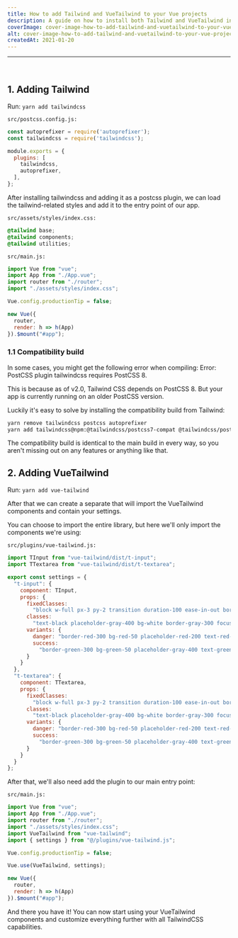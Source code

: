 ```yaml
---
title: How to add Tailwind and VueTailwind to your Vue projects
description: A guide on how to install both Tailwind and VueTailwind in your Vue project.
coverImage: cover-image-how-to-add-tailwind-and-vuetailwind-to-your-vue-projects.jpeg
alt: cover-image-how-to-add-tailwind-and-vuetailwind-to-your-vue-projects
createdAt: 2021-01-20
---
```


-------
<br>

## 1. Adding Tailwind
Run: ```yarn add tailwindcss```

```src/postcss.config.js:```

```javascript
const autoprefixer = require('autoprefixer');
const tailwindcss = require('tailwindcss');

module.exports = {
  plugins: [
    tailwindcss,
    autoprefixer,
  ],
};
```

After installing tailwindcss and adding it as a postcss plugin, we can load the tailwind-related styles and add it to the entry point of our app.

```src/assets/styles/index.css:```

```css
@tailwind base;
@tailwind components;
@tailwind utilities;
```

```src/main.js:```

```javascript
import Vue from "vue";
import App from "./App.vue";
import router from "./router";
import "./assets/styles/index.css";

Vue.config.productionTip = false;

new Vue({
  router,
  render: h => h(App)
}).$mount("#app");
```

### 1.1 Compatibility build
In some cases, you might get the following error when compiling: Error: PostCSS plugin tailwindcss requires PostCSS 8.

This is because as of v2.0, Tailwind CSS depends on PostCSS 8. But your app is currently running on an older PostCSS version.

Luckily it's easy to solve by installing the compatibility build from Tailwind:

```bash
yarn remove tailwindcss postcss autoprefixer
yarn add tailwindcss@npm:@tailwindcss/postcss7-compat @tailwindcss/postcss7-compat postcss@^7 autoprefixer@^9
```

The compatibility build is identical to the main build in every way, so you aren't missing out on any features or anything like that.

## 2. Adding VueTailwind
Run: ```yarn add vue-tailwind```

After that we can create a separate that will import the VueTailwind components and contain your settings.

You can choose to import the entire library, but here we'll only import the components we're using:

```src/plugins/vue-tailwind.js:```

```javascript
import TInput from "vue-tailwind/dist/t-input";
import TTextarea from "vue-tailwind/dist/t-textarea";

export const settings = {
  "t-input": {
    component: TInput,
    props: {
      fixedClasses:
        "block w-full px-3 py-2 transition duration-100 ease-in-out border rounded shadow-sm focus:ring-2 focus:ring-red-500 focus:outline-none focus:ring-opacity-50 disabled:opacity-50 disabled:cursor-not-allowed",
      classes:
        "text-black placeholder-gray-400 bg-white border-gray-300 focus:border-blue-500 ",
      variants: {
        danger: "border-red-300 bg-red-50 placeholder-red-200 text-red-900",
        success:
          "border-green-300 bg-green-50 placeholder-gray-400 text-green-900"
      }
    }
  },
  "t-textarea": {
    component: TTextarea,
    props: {
      fixedClasses:
        "block w-full px-3 py-2 transition duration-100 ease-in-out border rounded shadow-sm focus:ring-2 focus:ring-blue-500 focus:outline-none focus:ring-opacity-50 disabled:opacity-50 disabled:cursor-not-allowed",
      classes:
        "text-black placeholder-gray-400 bg-white border-gray-300 focus:border-blue-500 ",
      variants: {
        danger: "border-red-300 bg-red-50 placeholder-red-200 text-red-900",
        success:
          "border-green-300 bg-green-50 placeholder-gray-400 text-green-900"
      }
    }
  }
};
```

After that, we'll also need add the plugin to our main entry point:

```src/main.js:```

```javascript
import Vue from "vue";
import App from "./App.vue";
import router from "./router";
import "./assets/styles/index.css";
import VueTailwind from "vue-tailwind";
import { settings } from "@/plugins/vue-tailwind.js";

Vue.config.productionTip = false;

Vue.use(VueTailwind, settings);

new Vue({
  router,
  render: h => h(App)
}).$mount("#app");
```

And there you have it! You can now start using your VueTailwind components and customize everything further with all TailwindCSS capabilities.